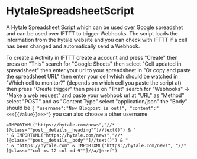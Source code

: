 # HytaleSpreadsheetScript
A Hytale Spreadsheet Script which can be used over Google spreadshet and can be used over IFTTT to trigger Webhooks.
The script loads the information from the hytale website and you can check with IFTTT if a cell has been changed and automatically send a Webhook.

To create a Activity in IFTTT create a account and press "Create"
then press on "This" search for "Google Sheets"
then select "Cell updated in spreadsheet"
then enter your url to your spreadsheet in "Or copy and paste the spreadsheet URL"
then enter your cell which should be watched in "Which cell to monitor?" (depends on which cell you paste the script at) 
then press "Create trigger"
then press on "That"
search for "Webhooks" -> "Make a web request"
and paste your webhook url at "URL"
as "Method" select "POST"
and as "Content Type" select "application/json"
the "Body" should be ```{ "username":"New Blogpost is out!", "content":"<<<{{Value}}>>>"}``` you can also choose a other username

```
=IMPORTXML("https://hytale.com/news","//*[@class=""post__details__heading""]//text()") & "
" & IMPORTXML("https://hytale.com/news","//*[@class=""post__details__body""]//text()") & "
" & "https://hytale.com" & IMPORTXML("https://hytale.com/news", "//*[@class=""col-xs-12 col-md-9""]//a/@href")
```
